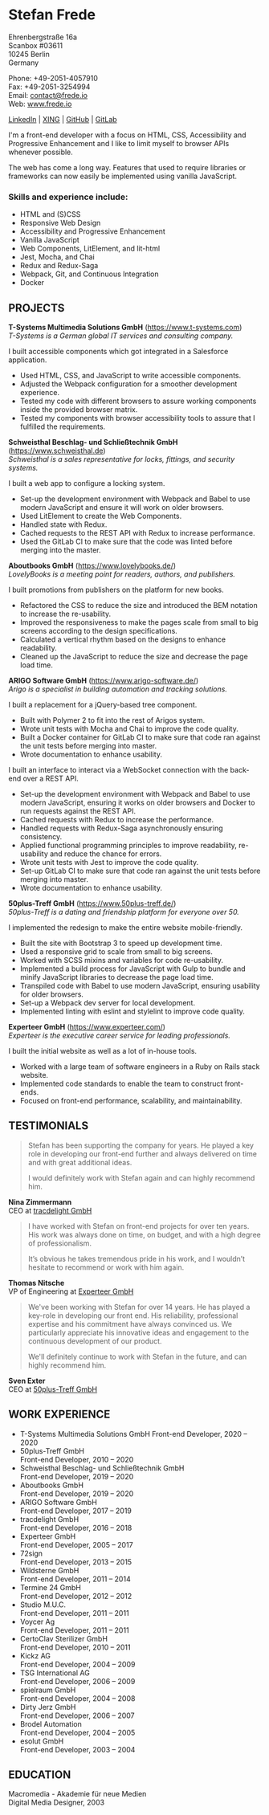 # Stefan Frede

Ehrenbergstraße 16a  
Scanbox #03611  
10245 Berlin  
Germany

Phone: +49-2051-4057910  
Fax: +49-2051-3254994  
Email: contact@frede.io  
Web: www.frede.io

[LinkedIn](https://www.linkedin.com/in/stefanfrede/) | [XING](https://www.xing.com/profile/Stefan_Frede2) | [GitHub](https://github.com/stefanfrede) | [GitLab](https://gitlab.com/stefanfrede)

I'm a front-end developer with a focus on HTML, CSS, Accessibility and
Progressive Enhancement and I like to limit myself to browser APIs whenever
possible.

The web has come a long way. Features that used to require libraries or
frameworks can now easily be implemented using vanilla JavaScript.

### Skills and experience include:

+ HTML and (S)CSS
+ Responsive Web Design
+ Accessibility and Progressive Enhancement
+ Vanilla JavaScript
+ Web Components, LitElement, and lit-html
+ Jest, Mocha, and Chai
+ Redux and Redux-Saga
+ Webpack, Git, and Continuous Integration
+ Docker

## PROJECTS

**T-Systems Multimedia Solutions GmbH** (https://www.t-systems.com)  
*T-Systems is a German global IT services and consulting company.*

I built accessible components which got integrated in a Salesforce application.

+ Used HTML, CSS, and JavaScript to write accessible components.
+ Adjusted the Webpack configuration for a smoother development experience.
+ Tested my code with different browsers to assure working components inside the
  provided browser matrix.
+ Tested my components with browser accessibility tools to assure that I
  fulfilled the requirements.

**Schweisthal Beschlag- und Schließtechnik GmbH** (https://www.schweisthal.de)  
*Schweisthal is a sales representative for locks, fittings, and security
systems.*

I built a web app to configure a locking system.

+ Set-up the development environment with Webpack and Babel to use modern
  JavaScript and ensure it will work on older browsers.
+ Used LitElement to create the Web Components.
+ Handled state with Redux.
+ Cached requests to the REST API with Redux to increase performance.
+ Used the GitLab CI to make sure that the code was linted before merging into
  the master.

**Aboutbooks GmbH** (https://www.lovelybooks.de/)  
*LovelyBooks is a meeting point for readers, authors, and publishers.*

I built promotions from publishers on the platform for new books.

+ Refactored the CSS to reduce the size and introduced the BEM notation to
  increase the re-usability.
+ Improved the responsiveness to make the pages scale from small to big screens
  according to the design specifications.
+ Calculated a vertical rhythm based on the designs to enhance readability.
+ Cleaned up the JavaScript to reduce the size and decrease the page load time.

**ARIGO Software GmbH** (https://www.arigo-software.de/)  
*Arigo is a specialist in building automation and tracking solutions.*

I built a replacement for a jQuery-based tree component.

+ Built with Polymer 2 to fit into the rest of Arigos system.
+ Wrote unit tests with Mocha and Chai to improve the code quality.
+ Built a Docker container for GitLab CI to make sure that code ran against the
  unit tests before merging into master.
+ Wrote documentation to enhance usability.

I built an interface to interact via a WebSocket connection with the back-end
over a REST API.

+ Set-up the development environment with Webpack and Babel to use modern
  JavaScript, ensuring it works on older browsers and Docker to run requests
  against the REST API.
+ Cached requests with Redux to increase the performance.
+ Handled requests with Redux-Saga asynchronously ensuring consistency.
+ Applied functional programming principles to improve readability, re-usability
  and reduce the chance for errors.
+ Wrote unit tests with Jest to improve the code quality.
+ Set-up GitLab CI to make sure that code ran against the unit tests before
  merging into master.
+ Wrote documentation to enhance usability.

**50plus-Treff GmbH** (https://www.50plus-treff.de/)  
*50plus-Treff is a dating and friendship platform for everyone over 50.*

I implemented the redesign to make the entire website mobile-friendly.

+ Built the site with Bootstrap 3 to speed up development time.
+ Used a responsive grid to scale from small to big screens.
+ Worked with SCSS mixins and variables for code re-usability.
+ Implemented a build process for JavaScript with Gulp to bundle and minify
  JavaScript libraries to decrease the page load time.
+ Transpiled code with Babel to use modern JavaScript, ensuring usability for
  older browsers.
+ Set-up a Webpack dev server for local development.
+ Implemented linting with eslint and stylelint to improve code quality.

**Experteer GmbH** (https://www.experteer.com/)  
*Experteer is the executive career service for leading professionals.*

I built the initial website as well as a lot of in-house tools.

+ Worked with a large team of software engineers in a Ruby on Rails stack
  website.
+ Implemented code standards to enable the team to construct front-ends.
+ Focused on front-end performance, scalability, and maintainability.


## TESTIMONIALS

> Stefan has been supporting the company for years. He played a key role in
> developing our front-end further and always  delivered on time and with great
> additional ideas.
>
> I would definitely work with Stefan again and can highly recommend him.

**Nina Zimmermann**  
CEO at [tracdelight GmbH](https://www.tracdelight.io/)

> I have worked with Stefan on front-end projects for over ten years. His work
> was always done on time, on budget, and with a high degree of professionalism.
>
> It’s obvious he takes tremendous pride in his work, and I wouldn’t hesitate to
> recommend or work with him again.

**Thomas Nitsche**  
VP of Engineering at [Experteer GmbH](https://www.experteer.com/)

> We've been working with Stefan for over 14 years. He has played a key-role in
> developing our front end. His reliability, professional expertise and his
> commitment have always convinced us. We particularly appreciate his innovative
> ideas and engagement to the continuous development of our product.
>
> We'll definitely continue to work with Stefan in the future, and can highly
> recommend him.

**Sven Exter**  
CEO at [50plus-Treff GmbH ](https://www.50plus-treff.de/)


## WORK EXPERIENCE

+ T-Systems Multimedia Solutions GmbH
  Front-end Developer, 2020 – 2020
+ 50plus-Treff GmbH  
  Front-end Developer, 2010 – 2020
+ Schweisthal Beschlag- und Schließtechnik GmbH  
  Front-end Developer, 2019 – 2020
+ Aboutbooks GmbH  
  Front-end Developer, 2019 – 2020
+ ARIGO Software GmbH  
  Front-end Developer, 2017 – 2019
+ tracdelight GmbH  
  Front-end Developer, 2016 – 2018
+ Experteer GmbH  
  Front-end Developer, 2005 – 2017
+ 72sign  
  Front-end Developer, 2013 – 2015
+ Wildsterne GmbH  
  Front-end Developer, 2011 – 2014
+ Termine 24 GmbH  
  Front-end Developer, 2012 – 2012
+ Studio M.U.C.  
  Front-end Developer, 2011 – 2011
+ Voycer Ag  
  Front-end Developer, 2011 – 2011
+ CertoClav Sterilizer GmbH  
  Front-end Developer, 2010 – 2011
+ Kickz AG  
  Front-end Developer, 2004 – 2009
+ TSG International AG  
  Front-end Developer, 2006 – 2009
+ spielraum GmbH  
  Front-end Developer, 2004 – 2008
+ Dirty Jerz GmbH  
  Front-end Developer, 2006 – 2007
+ Brodel Automation  
  Front-end Developer, 2004 – 2005
+ esolut GmbH  
  Front-end Developer, 2003 – 2004


## EDUCATION

Macromedia - Akademie für neue Medien  
Digital Media Designer, 2003 
